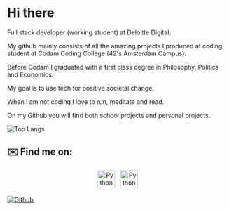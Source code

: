 # Hi there

Full stack developer (working student) at Deloitte Digital.

My github mainly consists of all the amazing projects I produced at coding student at Codam Coding College (42's Amsterdam Campus).

Before Codam I graduated with a first class degree in Philosophy, Politics and Economics. 

My goal is to use tech for positive societal change.

When I am not coding I love to run, meditate and read.

On my Github you will find both school projects and personal projects.


![Top Langs](https://github-readme-stats.vercel.app/api/top-langs/?username=avan-dam&theme=radical)

<!-- ![Ambers's GitHub stats](https://github-readme-stats.vercel.app/api?username=avan-dam&show_icons=true&theme=radical) -->




## ✉️ Find me on:


<p align="center">
 <a href="https://www.linkedin.com/in/amber-van-dam-5044b21b6/" target="_blank" rel="noopener noreferrer"> <img src="https://cdn.jsdelivr.net/npm/simple-icons@v3/icons/linkedin.svg" alt="Python" height="40" style="vertical-align:top; margin:4px"></a>
 <a href="mailto:ambervandam97@gmail.com"> <img src="https://cdn.jsdelivr.net/npm/simple-icons@v3/icons/gmail.svg" alt="Python" height="40" style="vertical-align:top; margin:4px"></a>
</p>


[![Github](https://img.shields.io/github/followers/avan-dam?label=Follow&style=social)](https://github.com/avan-dam)
